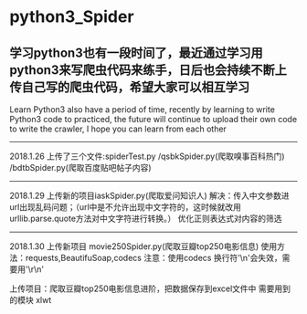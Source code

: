 # python3_Spider
学习python3也有一段时间了，最近通过学习用python3来写爬虫代码来练手，日后也会持续不断上传自己写的爬虫代码，希望大家可以相互学习
-----------------------

Learn Python3 also have a period of time, recently by learning to write Python3 code to practiced, the future will continue to upload their own code to write the crawler, I hope you can learn from each other



--------------
2018.1.26
上传了三个文件:spiderTest.py  /qsbkSpider.py(爬取嗅事百科热门) /bdtbSpider.py(爬取百度贴吧帖子内容)


-------------------
2018.1.29
上传新的项目iaskSpider.py(爬取爱问知识人)
解决：传入中文参数进url出现乱码问题；（url中是不允许出现中文字符的，这时候就改用urllib.parse.quote方法对中文字符进行转换。）
      优化正则表达式对内容的筛选

-------------------------
2018.1.30
上传新项目 movie250Spider.py(爬取豆瓣top250电影信息)
使用方法：requests,BeautifuSoap,codecs
注意：使用codecs 换行符'\n'会失效，需要用'\r\n'

上传项目：爬取豆瓣top250电影信息进阶，把数据保存到excel文件中
需要用到的模块 xlwt